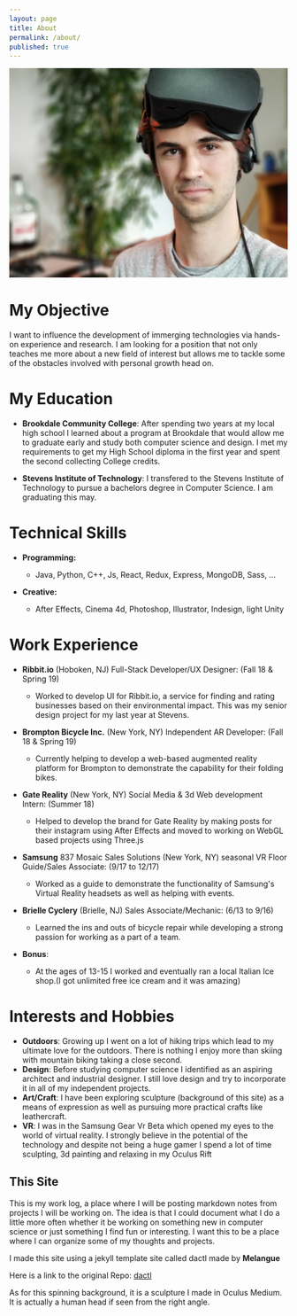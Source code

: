 ```yaml
---
layout: page
title: About
permalink: /about/
published: true
---
```


![me](assets/img/me.jpg)


# My Objective

I want to influence the development of immerging technologies via hands-on experience and research. I am looking for a position that not only teaches me more about a new field of interest but allows me to tackle some of the obstacles involved with personal growth head on.

# My Education

* **Brookdale Community College**: After spending two years at my local high school I learned about a program at Brookdale that would allow me to graduate early and study both computer science and design. I met my requirements to get my High School diploma in the first year and spent the second collecting College credits.

* **Stevens Institute of Technology**: I transfered to the Stevens Institute of Technology to pursue a bachelors degree in Computer Science. I am graduating this may.

# Technical Skills

* **Programming:** 
  * Java, Python, C++, Js, React, Redux, Express, MongoDB, Sass, ...

* **Creative:**
  * After Effects, Cinema 4d, Photoshop, Illustrator, Indesign, light Unity

<!-- * **Development:**
  * Data Structures and Concurrent Programming: **Java**
  * Algorithms and Operating Systems: **C++**
  * Systems-Programming: **C**
  * Discrete Math, Programming Languages: **Racket**
  * Database Management: **mySQL, Javascript(mongo)**
  * Web-Development: **Html, CSS, Javascript:Node...** -->

<!-- * **Operating System preference:**
  * For the last four or five years I have preferred to use **Linux** as my primary Os but grew up using a Mac and I also run windows on a few of my machines. -->

# Work Experience

*  **Ribbit.io** (Hoboken, NJ) Full-Stack Developer/UX Designer: (Fall 18 & Spring 19)
    * Worked to develop UI for Ribbit.io, a service for finding and rating businesses based on their environmental impact. This was my senior design project for my last year at Stevens.

*  **Brompton Bicycle Inc.**  (New York, NY) Independent AR Developer: (Fall 18 & Spring 19)
    * Currently helping to develop a web-based augmented reality platform for Brompton to demonstrate the capability for their folding bikes.

*  **Gate Reality** (New York, NY) Social Media & 3d Web development Intern: (Summer 18)
    * Helped to develop the brand for Gate Reality by making posts for their instagram using After Effects and moved to working on WebGL based projects using Three.js

*  **Samsung** 837 Mosaic Sales Solutions (New York, NY) seasonal VR Floor Guide/Sales Associate: (9/17 to 12/17)
    * Worked as a guide to demonstrate the functionality of Samsung's Virtual Reality headsets as well as helping with events.
    <!-- * Working at Samsung was as fun as it was demanding. My responsibilities at Samsung changed day to day. One day I would give demonstrations of virtual reality and another I would have to give a guided photo-tour somewhere in Manhattan. I really enjoyed the daily change of pace. The most important growth I had while working there was with my teammates. It was the first time I had to work with a team that was greater than twenty people. Getting to know everyone was intimidating but was well worth the effort. -->

* **Brielle Cyclery** (Brielle, NJ)
Sales Associate/Mechanic: (6/13 to 9/16)
  * Learned the ins and outs of bicycle repair while developing a strong passion for working as a part of a team.
  <!-- * I started working at Brielle with little to no experience with bicycles whatsoever. The owner, Cathy, took a chance hiring me but I learned very quickly and became one of their primary mechanics. Initially my responsibility was solely to assemble new bicycles but that grew to repairs and even sales. By the end I helped run their satellite shop in Asbury Park. Brielle was a huge turning point for my understanding of what to value in a job, my coworkers became family and I now know that type of experience is something I want out of any career. -->

* **Bonus**:
  * At the ages of 13-15 I worked and eventually ran a local Italian Ice shop.(I got unlimited free ice cream and it was amazing)

# Interests and Hobbies

* **Outdoors**: Growing up I went on a lot of hiking trips which lead to my ultimate love for the outdoors. There is nothing I
enjoy more than skiing with mountain biking taking a close second.
* **Design**: Before studying computer science I identified as an aspiring architect and industrial designer. I still love design
and try to incorporate it in all of my independent projects.
* **Art/Craft**: I have been exploring sculpture (background of this site) as a means of expression as well as pursuing more practical crafts like leathercraft.
* **VR**: I was in the Samsung Gear Vr Beta which opened my eyes to the world of virtual reality. I strongly believe in the potential of the technology and despite not being a huge gamer I spend a lot of time sculpting, 3d painting and relaxing in my
Oculus Rift

## This Site

This is my work log, a place where I will be posting markdown notes from projects I will be working on. The idea is that I could document what I do a little more often whether it be working on something new in computer science or just something I find fun or interesting. I want this to be a place where I can organize some of my thoughts and projects.

I made this site using a jekyll template site called dactl made by **Melangue**

Here is a link to the original Repo: [dactl](https://github.com/melangue/dactl)

As for this spinning background, it is a sculpture I made in Oculus Medium. It is actually a human head if seen from the right angle.
